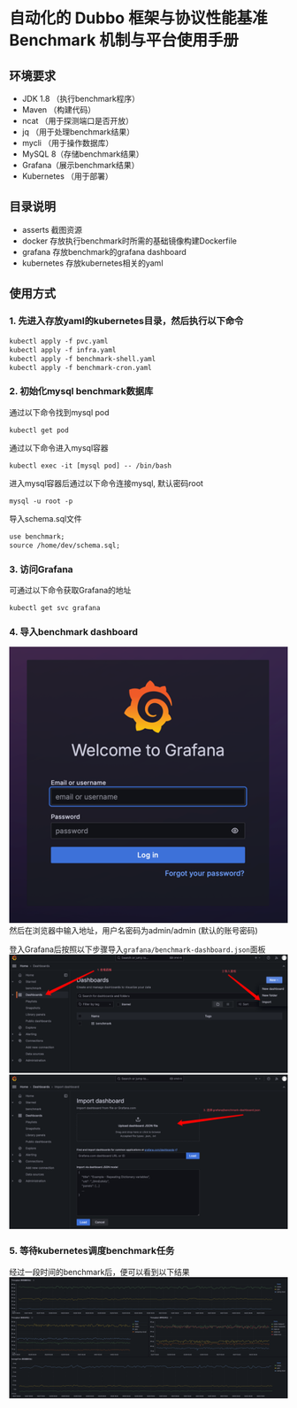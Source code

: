 # 自动化的 Dubbo 框架与协议性能基准 Benchmark 机制与平台使用手册

## 环境要求
* JDK 1.8 （执行benchmark程序）
* Maven （构建代码）
* ncat （用于探测端口是否开放）
* jq （用于处理benchmark结果）
* mycli （用于操作数据库）
* MySQL 8（存储benchmark结果）
* Grafana（展示benchmark结果）
* Kubernetes （用于部署）

## 目录说明
* asserts 截图资源
* docker 存放执行benchmark时所需的基础镜像构建Dockerfile
* grafana 存放benchmark的grafana dashboard
* kubernetes 存放kubernetes相关的yaml

## 使用方式
### 1. 先进入存放yaml的kubernetes目录，然后执行以下命令
````shell
kubectl apply -f pvc.yaml
kubectl apply -f infra.yaml
kubectl apply -f benchmark-shell.yaml
kubectl apply -f benchmark-cron.yaml
````
### 2. 初始化mysql benchmark数据库
通过以下命令找到mysql pod
````shell
kubectl get pod
````
通过以下命令进入mysql容器
````shell
kubectl exec -it [mysql pod] -- /bin/bash
````
进入mysql容器后通过以下命令连接mysql, 默认密码root
````shell
mysql -u root -p
````
导入schema.sql文件
````shell
use benchmark;
source /home/dev/schema.sql;
````


### 3. 访问Grafana
可通过以下命令获取Grafana的地址
````shell
kubectl get svc grafana
````

### 4. 导入benchmark dashboard
![usage-1](./assets/usage-1.png)
然后在浏览器中输入地址，用户名密码为admin/admin (默认的账号密码)

登入Grafana后按照以下步骤导入`grafana/benchmark-dashboard.json`面板
![usage-2](./assets/usage-2.png)
![usage-3](./assets/usage-3.png)

### 5. 等待kubernetes调度benchmark任务
经过一段时间的benchmark后，便可以看到以下结果
![image-1](./assets/image-1.png)







